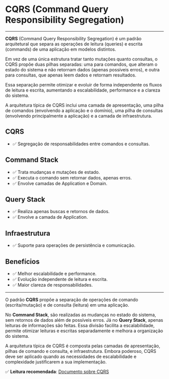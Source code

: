 # CQRS (Command Query Responsibility Segregation)

---

**CQRS** (Command Query Responsibility Segregation) é um padrão arquitetural que separa as operações de leitura (queries) e escrita (commands) de uma aplicação em modelos distintos.

Em vez de uma única estrutura tratar tanto mutações quanto consultas, o CQRS propõe duas pilhas separadas: uma para comandos, que alteram o estado do sistema e não retornam dados (apenas possíveis erros), e outra para consultas, que apenas leem dados e retornam resultados.

Essa separação permite otimizar e evoluir de forma independente os fluxos de leitura e escrita, aumentando a escalabilidade, performance e a clareza do sistema.

A arquitetura típica de CQRS inclui uma camada de apresentação, uma pilha de comandos (envolvendo a aplicação e o domínio), uma pilha de consultas (envolvendo principalmente a aplicação) e a camada de infraestrutura.

## CQRS

- ✅ Segregação de responsabilidades entre comandos e consultas.

## Command Stack

- ✅ Trata mudanças e mutações de estado.
- ✅ Executa o comando sem retornar dados, apenas erros.
- ✅ Envolve camadas de Application e Domain.

## Query Stack

- ✅ Realiza apenas buscas e retornos de dados.
- ✅ Envolve a camada de Application.

## Infraestrutura

- ✅ Suporte para operações de persistência e comunicação.

## Benefícios

- ✅ Melhor escalabilidade e performance.
- ✅ Evolução independente de leitura e escrita.
- ✅ Maior clareza de responsabilidades.

---

O padrão **CQRS** propõe a separação de operações de comando (escrita/mutação) e de consulta (leitura) em uma aplicação.

No **Command Stack**, são realizadas as mudanças no estado do sistema, sem retornos de dados além de possíveis erros. Já no **Query Stack**, apenas leituras de informações são feitas. Essa divisão facilita a escalabilidade, permite otimizar leituras e escritas separadamente e melhora a organização do sistema.

A arquitetura típica de CQRS é composta pelas camadas de apresentação, pilhas de comando e consulta, e infraestrutura. Embora poderoso, CQRS deve ser aplicado quando as necessidades de escalabilidade e complexidade justificarem a sua implementação.

✅ **Leitura recomendada**: [Documento sobre CQRS](https://cqrs.wordpress.com/wp-content/uploads/2010/11/cqrs_documents.pdf)
